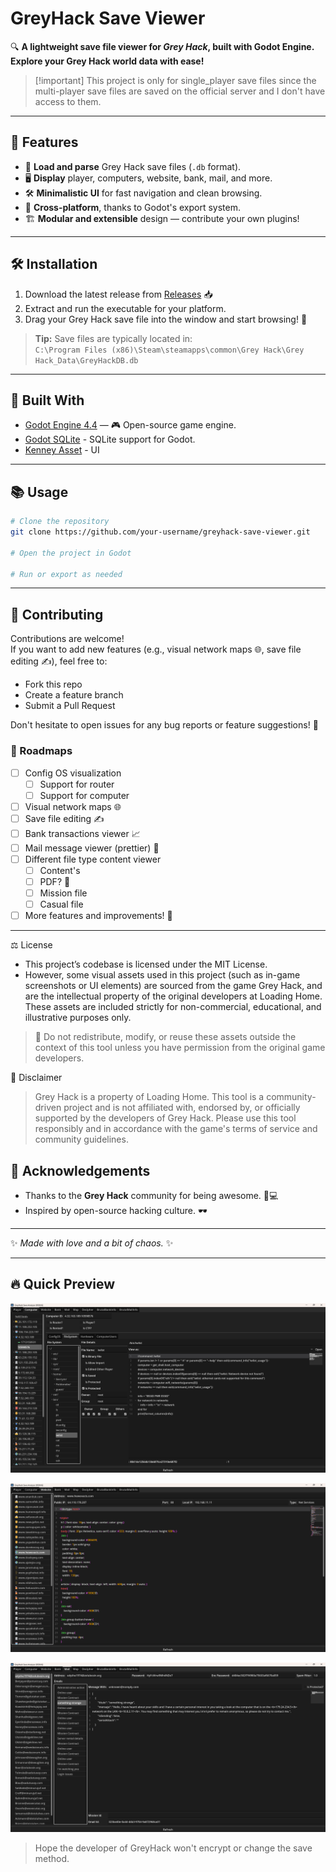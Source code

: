 # GreyHack Save Viewer

🔍 **A lightweight save file viewer for _Grey Hack_, built with Godot Engine.**  
**Explore your Grey Hack world data with ease!**

> [!important] This project is only for single_player save files since the multi-player save files are saved on the official server and I don't have access to them.

---

## 🚀 Features

- 📂 **Load and parse** Grey Hack save files (`.db` format).
- 🖥️ **Display** player, computers, website, bank, mail, and more.
- 🛠️ **Minimalistic UI** for fast navigation and clean browsing.
- 🧩 **Cross-platform**, thanks to Godot's export system.
- 🏗️ **Modular and extensible** design — contribute your own plugins!

---

## 🛠️ Installation

1. Download the latest release from [Releases](https://github.com/Kingsmai/greyhack-save-viewer/releases) 📥  
2. Extract and run the executable for your platform.
3. Drag your Grey Hack save file into the window and start browsing! 🧠

> **Tip:** Save files are typically located in:  
> `C:\Program Files (x86)\Steam\steamapps\common\Grey Hack\Grey Hack_Data\GreyHackDB.db`

---

## 🧩 Built With

- [Godot Engine 4.4](https://godotengine.org/) — 🎮 Open-source game engine.
- [Godot SQLite](https://github.com/2shady4u/godot-sqlite) - SQLite support for Godot.
- [Kenney Asset](https://www.kenney.nl/assets/) - UI

---

## 📚 Usage

```bash
# Clone the repository
git clone https://github.com/your-username/greyhack-save-viewer.git

# Open the project in Godot

# Run or export as needed
```

---

## 🤝 Contributing

Contributions are welcome!  
If you want to add new features (e.g., visual network maps 🌐, save file editing ✍️), feel free to:

- Fork this repo
- Create a feature branch
- Submit a Pull Request

Don't hesitate to open issues for any bug reports or feature suggestions! 🚀

### 📝 Roadmaps

- [ ] Config OS visualization
  - [ ] Support for router
  - [ ] Support for computer
- [ ] Visual network maps 🌐
- [ ] Save file editing ✍️
- [ ] Bank transactions viewer 📈
- [ ] Mail message viewer (prettier) 📧
- [ ] Different file type content viewer
  - [ ] Content's
  - [ ] PDF? 📄
  - [ ] Mission file
  - [ ] Casual file
- [ ] More features and improvements! 🚀

---

⚖️ License

- This project’s codebase is licensed under the MIT License.
- However, some visual assets used in this project (such as in-game screenshots or UI elements) are sourced from the game Grey Hack, and are the intellectual property of the original developers at Loading Home. These assets are included strictly for non-commercial, educational, and illustrative purposes only.

> 🚫 Do not redistribute, modify, or reuse these assets outside the context of this tool unless you have permission from the original game developers.

📢 Disclaimer

> Grey Hack is a property of Loading Home.
> This tool is a community-driven project and is not affiliated with, endorsed by, or officially supported by the developers of Grey Hack.
> Please use this tool responsibly and in accordance with the game's terms of service and community guidelines.

## 🌟 Acknowledgements

- Thanks to the **Grey Hack** community for being awesome. 🧠💻
- Inspired by open-source hacking culture. 🕶️

---

✨ _Made with love and a bit of chaos._ ✨

---

## 🔥 Quick Preview

![GreyHack Save Analyzer - computer](./doc/GHSA-computer.png)

![GreyHack Save Analyzer - website](./doc/GHSA-website.png)

![GreyHack Save Analyzer - mail](./doc/GHSA-mail.png)

> Hope the developer of GreyHack won't encrypt or change the save method.
